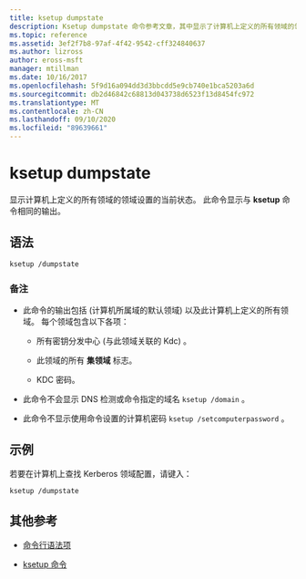 ```yaml
---
title: ksetup dumpstate
description: Ksetup dumpstate 命令参考文章，其中显示了计算机上定义的所有领域的领域设置当前状态。
ms.topic: reference
ms.assetid: 3ef2f7b8-97af-4f42-9542-cff324840637
ms.author: lizross
author: eross-msft
manager: mtillman
ms.date: 10/16/2017
ms.openlocfilehash: 5f9d16a094dd3d3bbcdd5e9cb740e1bca5203a6d
ms.sourcegitcommit: db2d46842c68813d043738d6523f13d8454fc972
ms.translationtype: MT
ms.contentlocale: zh-CN
ms.lasthandoff: 09/10/2020
ms.locfileid: "89639661"
---
```

# <a name="ksetup-dumpstate"></a>ksetup dumpstate

显示计算机上定义的所有领域的领域设置的当前状态。 此命令显示与 **ksetup** 命令相同的输出。

## <a name="syntax"></a>语法

```
ksetup /dumpstate
```

### <a name="remarks"></a>备注

- 此命令的输出包括 (计算机所属域的默认领域) 以及此计算机上定义的所有领域。 每个领域包含以下各项：

  - 所有密钥分发中心 (与此领域关联的 Kdc) 。

  - 此领域的所有 **集领域** 标志。

  - KDC 密码。

- 此命令不会显示 DNS 检测或命令指定的域名 `ksetup /domain` 。

- 此命令不显示使用命令设置的计算机密码 `ksetup /setcomputerpassword` 。

## <a name="examples"></a>示例

若要在计算机上查找 Kerberos 领域配置，请键入：

```
ksetup /dumpstate
```

## <a name="additional-references"></a>其他参考

- [命令行语法项](command-line-syntax-key.md)

- [ksetup 命令](ksetup.md)